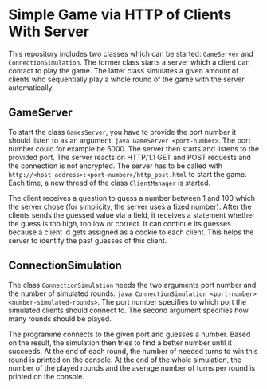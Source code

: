 # Simple Game via HTTP of Clients With Server

This repository includes two classes which can be started: `GameServer` and `ConnectionSimulation`. The former class 
starts a server which a client can contact to play the game. The latter class simulates a given amount of clients who 
sequentially play a whole round of the game with the server automatically.

## GameServer

To start the class `GamesServer`, you have to provide the port number it should listen to as an argument: 
`java GameServer <port-number>`. The port number could for example be 5000. The server then starts and listens to the 
provided port. The server reacts on HTTP/1.1 GET and POST requests and the connection is not encrypted. The server has 
to be called with `http://<host-address>:<port-number>/http_post.html` to start the game. Each time, a new thread of 
the class `ClientManager` is started.

The client receives a question to guess a number between 1 and 100 which the server chose (for simplicity, the server 
uses a fixed number). After the clients sends the guessed value via a field, it receives a statement whether the guess 
is too high, too low or correct. It can continue its guesses because a client id gets assigned as a cookie to each 
client. This helps the server to identify the past guesses of this client.

## ConnectionSimulation

The class `ConnectionSimulation` needs the two arguments port number and the number of simulated rounds: 
`java ConnectionSimulation <port-number> <number-simulated-rounds>`. The port number specifies to which port the 
simulated clients should connect to. The second argument specifies how many rounds should be played.

The programme connects to the given port and guesses a number. Based on the result, the simulation then tries to 
find a better number until it succeeds. At the end of each round, the number of needed turns to win this round is 
printed on the console. At the end of the whole simulation, the number of the played rounds and the average number of 
turns per round is printed on the console.
